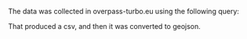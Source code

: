 The data was collected in overpass-turbo.eu using the following query:



That produced a csv, and then it was converted to geojson.
